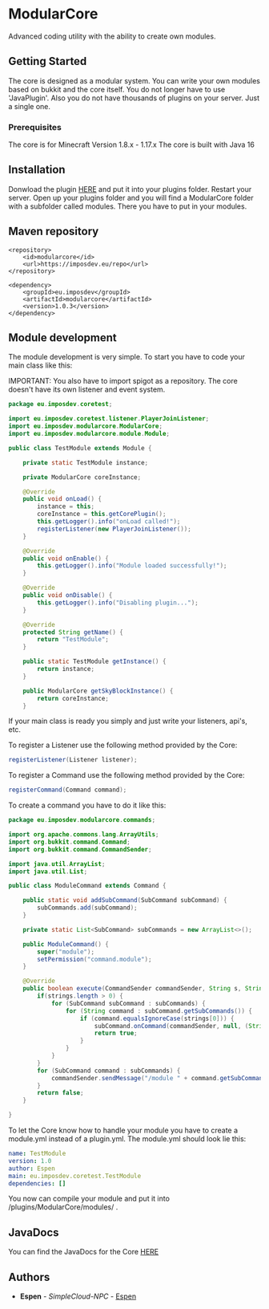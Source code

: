 # ModularCore

Advanced coding utility with the ability to create own modules.

## Getting Started

The core is designed as a modular system. You can write your own modules based on bukkit and the core itself. You do not longer have to use 'JavaPlugin'. Also you do not have
thousands of plugins on your server. Just a single one.

### Prerequisites

The core is for Minecraft Version 1.8.x - 1.17.x
The core is built with Java 16

## Installation

Donwload the plugin [HERE](https://imposdev.eu/repo/eu/imposdev/modularcore/1.0.0/modularcore-1.0.2.jar) and put it into your plugins folder.
Restart your server.
Open up your plugins folder and you will find a ModularCore folder with a subfolder called modules. There you have to put in your modules.

## Maven repository

```maven
<repository>
    <id>modularcore</id>
    <url>https://imposdev.eu/repo</url>
</repository>
```

```maven
<dependency>
    <groupId>eu.imposdev</groupId>
    <artifactId>modularcore</artifactId>
    <version>1.0.3</version>
</dependency>
```

## Module development

The module development is very simple.
To start you have to code your main class like this:

IMPORTANT: You also have to import spigot as a repository. The core doesn't have its own listener and event system.

```java
package eu.imposdev.coretest;

import eu.imposdev.coretest.listener.PlayerJoinListener;
import eu.imposdev.modularcore.ModularCore;
import eu.imposdev.modularcore.module.Module;

public class TestModule extends Module {

    private static TestModule instance;

    private ModularCore coreInstance;

    @Override
    public void onLoad() {
        instance = this;
        coreInstance = this.getCorePlugin();
        this.getLogger().info("onLoad called!");
        registerListener(new PlayerJoinListener());
    }

    @Override
    public void onEnable() {
        this.getLogger().info("Module loaded successfully!");
    }

    @Override
    public void onDisable() {
        this.getLogger().info("Disabling plugin...");
    }

    @Override
    protected String getName() {
        return "TestModule";
    }

    public static TestModule getInstance() {
        return instance;
    }

    public ModularCore getSkyBlockInstance() {
        return coreInstance;
    }
```

If your main class is ready you simply and just write your listeners, api's, etc.

To register a Listener use the following method provided by the Core:
```java
registerListener(Listener listener);
```

To register a Command use the following method provided by the Core:
```java
registerCommand(Command command);
```

To create a command you have to do it like this:
```java
package eu.imposdev.modularcore.commands;

import org.apache.commons.lang.ArrayUtils;
import org.bukkit.command.Command;
import org.bukkit.command.CommandSender;

import java.util.ArrayList;
import java.util.List;

public class ModuleCommand extends Command {

    public static void addSubCommand(SubCommand subCommand) {
        subCommands.add(subCommand);
    }

    private static List<SubCommand> subCommands = new ArrayList<>();

    public ModuleCommand() {
        super("module");
        setPermission("command.module");
    }

    @Override
    public boolean execute(CommandSender commandSender, String s, String[] strings) {
        if(strings.length > 0) {
            for (SubCommand subCommand : subCommands) {
                for (String command : subCommand.getSubCommands()) {
                    if (command.equalsIgnoreCase(strings[0])) {
                        subCommand.onCommand(commandSender, null, (String[]) ArrayUtils.subarray(strings, 0, 1));
                        return true;
                    }
                }
            }
        }
        for (SubCommand command : subCommands) {
            commandSender.sendMessage("/module " + command.getSubCommands()[0]);
        }
        return false;
    }

}
```

To let the Core know how to handle your module you have to create a module.yml instead of a plugin.yml.
The module.yml should look lie this:
```yaml
name: TestModule
version: 1.0
author: Espen
main: eu.imposdev.coretest.TestModule
dependencies: []
```

You now can compile your module and put it into /plugins/ModularCore/modules/ .

## JavaDocs

You can find the JavaDocs for the Core [HERE](https://javadocs.pixelplays.net/modularcore/)

## Authors

* **Espen** - *SimpleCloud-NPC* - [Espen](https://github.com/EhreGetaken)
